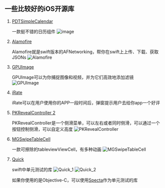 ## 一些比较好的iOS开源库
1. [PDTSimpleCalendar](https://github.com/jivesoftware/PDTSimpleCalendar)

	一款挺不错的日历组件
	![image](https://supergithuber.github.io/img/PDTSimpleCalendar.png)
	
2. [Alamofire](https://github.com/Alamofire/Alamofire)

	Alamofire就是swift版本的AFNetworking，帮你在swift上上传、下载、获取JSONs
	![Alamofire](https://supergithuber.github.io/img/Alamofire.png)
	
3. [GPUImage](https://github.com/BradLarson/GPUImage)

	GPUImage可以为你捕捉图像和视频，并为它们高效地添加滤镜
	![GPUImage](https://supergithuber.github.io/img/GPUImage.png)
	
4. [iRate](https://github.com/nicklockwood/iRate)

	iRate可以在用户使用你的APP一段时间后，弹窗提示用户去给你app一个好评
	
5. [PKRevealController 2](https://github.com/pkluz/PKRevealController)

	PKRevealController是一个侧滑菜单，可以左右或者同时侧滑，可以通过一个按钮控制侧滑，可以自定义高度
	![PKRevealController](https://supergithuber.github.io/img/PKRevealController.png)
	
6. [MGSwipeTableCell](https://github.com/MortimerGoro/MGSwipeTableCell)

	一款可擦除的tableviewViewCell，有多种动画
	![MGSwipeTableCell](https://supergithuber.github.io/img/MGSwipeTableCell.gif)
	
7. [Quick](https://github.com/Quick/Quick)

	swift中单元测试的库
	![Quick_1](https://supergithuber.github.io/img/Quick_1.png)
	![Quick_2](https://supergithuber.github.io/img/Quick_2.png)
	
	如果你使用的是Objective-C，可以使用[Specta](https://github.com/specta/specta)作为单元测试的库